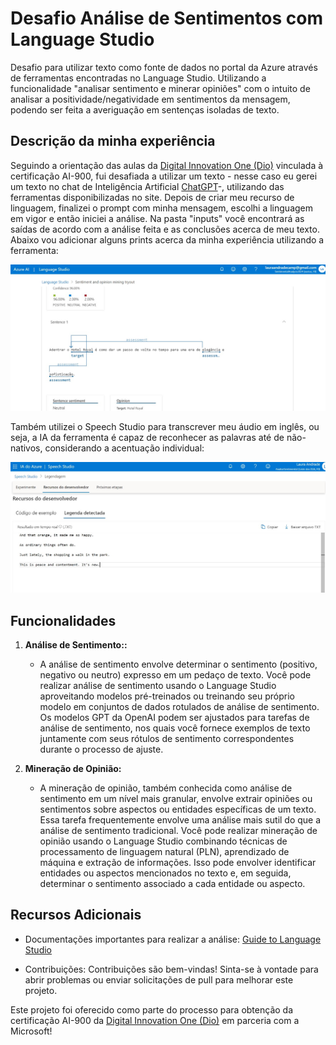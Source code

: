 # Desafio Análise de Sentimentos com Language Studio
Desafio para utilizar texto como fonte de dados no portal da Azure através de ferramentas encontradas no Language Studio. Utilizando a funcionalidade "analisar sentimento e minerar opiniões" com o intuito de analisar a positividade/negatividade em sentimentos da mensagem, podendo ser feita a averiguação em sentenças isoladas de texto.

## Descrição da minha experiência
Seguindo a orientação das aulas da [Digital Innovation One (Dio)](https://digitalinnovation.one/) vinculada à certificação AI-900, fui desafiada a utilizar um texto - nesse caso eu gerei um texto no chat de Inteligência Artificial [ChatGPT](https://chat.openai.com)-, utilizando das ferramentas disponibilizadas no site. Depois de criar meu recurso de linguagem, finalizei o prompt com minha mensagem, escolhi a linguagem em vigor e então iniciei a análise. Na pasta "inputs" você encontrará as saídas de acordo com a análise feita e as conclusões acerca de meu texto. Abaixo vou adicionar alguns prints acerca da minha experiência utilizando a ferramenta:



![Saída da análise](./images/prints/SentimenalAnalysis.jpg)

Também utilizei o Speech Studio para transcrever meu áudio em inglês, ou seja, a IA da ferramenta é capaz de reconhecer as palavras até de não-nativos, considerando a acentuação individual:



![Legenda de áudio pessoal](./images/prints/AudioCaption.jpg)

## Funcionalidades

1. **Análise de Sentimento::**
   - A análise de sentimento envolve determinar o sentimento (positivo, negativo ou neutro) expresso em um pedaço de texto. Você pode realizar análise de sentimento usando o Language Studio aproveitando modelos pré-treinados ou treinando seu próprio modelo em conjuntos de dados rotulados de análise de sentimento. Os modelos GPT da OpenAI podem ser ajustados para tarefas de análise de sentimento, nos quais você fornece exemplos de texto juntamente com seus rótulos de sentimento correspondentes durante o processo de ajuste.

2. **Mineração de Opinião:**
   -  A mineração de opinião, também conhecida como análise de sentimento em um nível mais granular, envolve extrair opiniões ou sentimentos sobre aspectos ou entidades específicas de um texto. Essa tarefa frequentemente envolve uma análise mais sutil do que a análise de sentimento tradicional. Você pode realizar mineração de opinião usando o Language Studio combinando técnicas de processamento de linguagem natural (PLN), aprendizado de máquina e extração de informações. Isso pode envolver identificar entidades ou aspectos mencionados no texto e, em seguida, determinar o sentimento associado a cada entidade ou aspecto.


## Recursos Adicionais

- Documentações importantes para realizar a análise: [Guide to Language Studio](https://microsoftlearning.github.io/mslearn-ai-fundamentals/Instructions/Labs/06-text-analysis.html)

- Contribuições:
Contribuições são bem-vindas! Sinta-se à vontade para abrir problemas ou enviar solicitações de pull para melhorar este projeto.

Este projeto foi oferecido como parte do processo para obtenção da certificação AI-900 da [Digital Innovation One (Dio)](https://digitalinnovation.one/) em parceria com a Microsoft!
